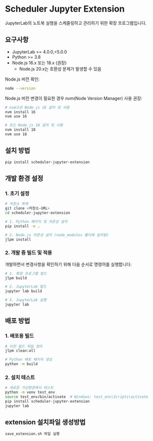# Scheduler Jupyter Extension

JupyterLab의 노트북 실행을 스케줄링하고 관리하기 위한 확장 프로그램입니다.

## 요구사항

* JupyterLab >= 4.0.0,<5.0.0
* Python >= 3.8
* Node.js 16.x 또는 18.x (권장)
  * Node.js 20.x는 호환성 문제가 발생할 수 있음

Node.js 버전 확인:
```bash
node --version
```

Node.js 버전 변경이 필요한 경우 nvm(Node Version Manager) 사용 권장:
```bash
# nvm으로 Node.js 16 설치 및 사용
nvm install 16
nvm use 16

# 또는 Node.js 18 설치 및 사용
nvm install 18
nvm use 18
```

## 설치 방법

```bash
pip install scheduler-jupyter-extension
```

## 개발 환경 설정

### 1. 초기 설정

```bash
# 저장소 복제
git clone <저장소-URL>
cd scheduler-jupyter-extension

# 1. Python 패키지 및 의존성 설치 
pip install -e .

# 2. Node.js 의존성 설치 (node_modules 폴더에 설치됨)
jlpm install
```

### 2. 개발 중 빌드 및 적용

개발하면서 변경사항을 확인하기 위해 다음 순서로 명령어를 실행합니다:

```bash
# 1. 확장 프로그램 빌드
jlpm build

# 2. JupyterLab 빌드
jupyter lab build

# 3. JupyterLab 실행
jupyter lab
```


## 배포 방법

### 1. 배포용 빌드
```bash
# 이전 빌드 파일 정리
jlpm clean:all

# Python 배포 패키지 생성
python -m build
```

### 2. 설치 테스트
```bash
# 새로운 가상환경에서 테스트
python -m venv test_env
source test_env/bin/activate  # Windows: test_env\Scripts\activate
pip install scheduler-jupyter-extension
jupyter lab
```

## extension 설치파일 생성방법
```bash
save_extension.sh 파일 실행
```

